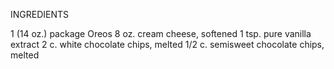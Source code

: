INGREDIENTS

1 (14 oz.) package Oreos 
8 oz. cream cheese, softened
1 tsp. pure vanilla extract 
2 c. white chocolate chips, melted
1/2 c. semisweet chocolate chips, melted